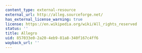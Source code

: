 ```yaml
---
content_type: external-resource
external_url: http://alleg.sourceforge.net/
has_external_license_warning: true
license: https://en.wikipedia.org/wiki/All_rights_reserved
status: ''
title: Allegro
uid: 857033e0-2a20-4eb9-81a8-340f167c4ff6
wayback_url: ''
---
```

